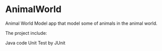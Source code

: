 # AnimalWorld
Animal World Model app that model some of animals in the animal world.

The project include:

Java code
Unit Test by JUnit